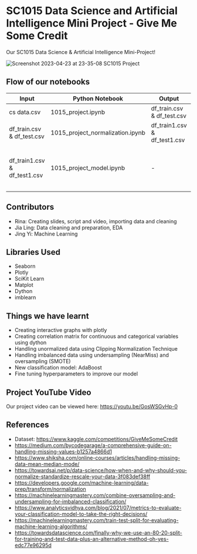 # SC1015 Data Science and Artificial Intelligence Mini Project - Give Me Some Credit

Our SC1015 Data Science &amp; Artificial Intelligence Mini-Project!

![Screenshot 2023-04-23 at 23-35-08 SC1015 Project](https://user-images.githubusercontent.com/67941344/233849470-a2f2daa5-978e-43bb-8d02-a15e16a132b9.png)


## Flow of our notebooks
|Input   | Python Notebook  | Output  | About |
|---|---|---|---|
|  cs data.csv | 1015_project.ipynb  |  df_train.csv & df_test.csv  | Containing EDA |
|  df_train.csv & df_test.csv | 1015_project_normalization.ipynb  |  df_train1.csv & df_test1.csv  | Contains normalization + EDA |
|  df_train1.csv & df_test1.csv | 1015_project_model.ipynb  |  - | Machine Learning using Decision Tree and AdaBoost |


## Contributors
- Rina: Creating slides, script and video, importing data and cleaning
- Jia Ling: Data cleaning and preparation, EDA
- Jing Yi: Machine Learning


## Libraries Used

- Seaborn
- Plotly
- SciKit Learn
- Matplot
- Dython
- imblearn

## Things we have learnt

- Creating interactive graphs with plotly
- Creating correlation matrix for continuous and categorical variables using dython
- Handling unormalized data using Clipping Normalization Technique
- Handling imbalanced data using undersampling (NearMiss) and oversampling (SMOTE)
- New classification model: AdaBoost
- Fine tuning hyperparameters to improve our model

## Project YouTube Video
Our project video can be viewed here: https://youtu.be/GosWSGvHp-0

## References

- Dataset: <https://www.kaggle.com/competitions/GiveMeSomeCredit>
- <https://medium.com/bycodegarage/a-comprehensive-guide-on-handling-missing-values-b1257a4866d1>
- <https://www.shiksha.com/online-courses/articles/handling-missing-data-mean-median-mode/>
- <https://towardsai.net/p/data-science/how-when-and-why-should-you-normalize-standardize-rescale-your-data-3f083def38ff>
- <https://developers.google.com/machine-learning/data-prep/transform/normalization>
- <https://machinelearningmastery.com/combine-oversampling-and-undersampling-for-imbalanced-classification/>
- <https://www.analyticsvidhya.com/blog/2021/07/metrics-to-evaluate-your-classification-model-to-take-the-right-decisions/>
- <https://machinelearningmastery.com/train-test-split-for-evaluating-machine-learning-algorithms/>
- <https://towardsdatascience.com/finally-why-we-use-an-80-20-split-for-training-and-test-data-plus-an-alternative-method-oh-yes-edc77e96295d>

